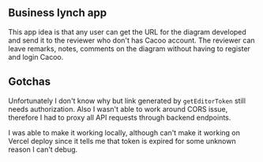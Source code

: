 ## Business lynch app

This app idea is that any user can get the URL for the diagram developed and send it to the reviewer who don't has Cacoo account. The reviewer can leave remarks, notes, comments on the diagram without having to register and login Cacoo.

## Gotchas

Unfortunately I don't know why but link generated by `getEditorToken` still needs authorization. Also I wasn't able to work around CORS issue, therefore I had to proxy all API requests through backend endpoints.

I was able to make it working locally, although can't make it working on Vercel deploy since it tells me that token is expired for some unknown reason I can't debug.
